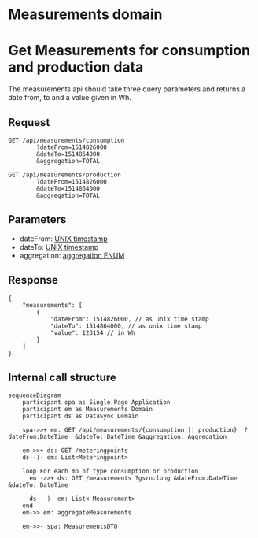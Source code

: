 
# Measurements domain

# Get Measurements for consumption and production data

The measurements api should take three query parameters and returns a date from, to and a value given in Wh.

## Request

```text
GET /api/measurements/consumption
        ?dateFrom=1514826000
        &dateTo=1514864000
        &aggregation=TOTAL
```
```text
GET /api/measurements/production
        ?dateFrom=1514826000
        &dateTo=1514864000
        &aggregation=TOTAL
```

## Parameters

- dateFrom: [UNIX timestamp](conventions.md#date-from-and-to)
- dateTo: [UNIX timestamp](conventions.md#date-from-and-to)
- aggregation: [aggregation ENUM](conventions.md#aggregation)

## Response

```jsonc
{
    "measurements": [
        {
            "dateFrom": 1514826000, // as unix time stamp 
            "dateTo": 1514864000, // as unix time stamp 
            "value": 123154 // in Wh
        }
    ]
}
```

## Internal call structure

```mermaid
sequenceDiagram
    participant spa as Single Page Application
    participant em as Measurements Domain
    participant ds as DataSync Domain

    spa->>+ em: GET /api/measurements/{consumption || production}  ?dateFrom:DateTime  &dateTo: DateTime &aggregation: Aggregation
    
    em->>+ ds: GET /meteringpoints
    ds--)- em: List<Meteringpoint>
    
    loop For each mp of type consumption or production
      em ->>+ ds: GET /measurements ?gsrn:long &dateFrom:DateTime &dateTo: DateTime
        
      ds --)- em: List< Measurement>
    end
    em->> em: aggregateMeasurements

    em->>- spa: MeasurementsDTO

```
